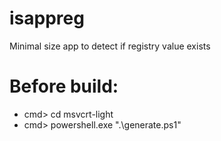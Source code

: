 # isappreg
Minimal size app to detect if registry value exists

# Before build:
* cmd> cd msvcrt-light
* cmd> powershell.exe ".\generate.ps1"
